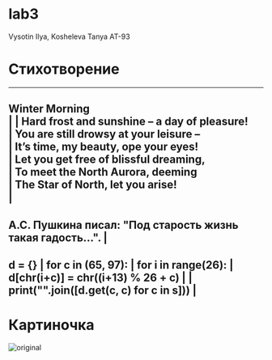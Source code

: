 # lab3
Vysotin Ilya, Kosheleva Tanya AT-93
# Стихотворение
--------------------------------------------------------------
Winter Morning <br/>                                         |
                                                             |
Hard frost and sunshine – a day of pleasure! <br/>           |
You are still drowsy at your leisure – <br/>                 |
It’s time, my beauty, ope your eyes! <br/>                   |
Let you get free of blissful dreaming, <br/>                 |
To meet the North Aurora, deeming <br/>                      |
The Star of North, let you arise! <br/>                      |
--------------------------------------------------------------
А.С. Пушкина писал: "Под старость жизнь такая гадость...".   |
--------------------------------------------------------------
d = {}                                                       |
for c in (65, 97):                                           |
    for i in range(26):                                      |
        d[chr(i+c)] = chr((i+13) % 26 + c)                   |
                                                             |
print("".join([d.get(c, c) for c in s]))                     |
-------------------------------------------------------------- 
# Картиночка
![original](https://user-images.githubusercontent.com/105457873/168159706-707b85c8-cbfd-4b78-85f6-347120fb45b8.jpg)
